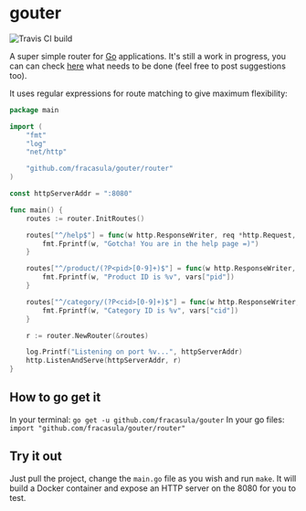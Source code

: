 # gouter

![Travis CI build](https://travis-ci.org/fracasula/gouter.svg?branch=master)

A super simple router for [Go](https://golang.org/) applications.
It's still a work in progress, you can can check [here](https://github.com/fracasula/gouter/issues/2)
what needs to be done (feel free to post suggestions too).

It uses regular expressions for route matching to give maximum flexibility:

```go
package main

import (
	"fmt"
	"log"
	"net/http"

	"github.com/fracasula/gouter/router"
)

const httpServerAddr = ":8080"

func main() {
	routes := router.InitRoutes()

	routes["^/help$"] = func(w http.ResponseWriter, req *http.Request, _ map[string]string) {
		fmt.Fprintf(w, "Gotcha! You are in the help page =)")
	}

	routes["^/product/(?P<pid>[0-9]+)$"] = func(w http.ResponseWriter, req *http.Request, vars map[string]string) {
		fmt.Fprintf(w, "Product ID is %v", vars["pid"])
	}

	routes["^/category/(?P<cid>[0-9]+)$"] = func(w http.ResponseWriter, req *http.Request, vars map[string]string) {
		fmt.Fprintf(w, "Category ID is %v", vars["cid"])
	}

	r := router.NewRouter(&routes)

	log.Printf("Listening on port %v...", httpServerAddr)
	http.ListenAndServe(httpServerAddr, r)
}
```
## How to go get it

In your terminal: `go get -u github.com/fracasula/gouter`
In your go files: `import "github.com/fracasula/gouter/router"`

## Try it out

Just pull the project, change the `main.go` file as you wish and run `make`.
It will build a Docker container and expose an HTTP server on the 8080 for you to test.
